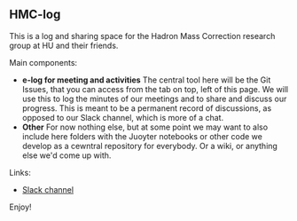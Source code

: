 ## HMC-log

This is a log and sharing space for the Hadron Mass Correction research group at HU and their friends.

Main components:
* **e-log for meeting and activities** 
The central tool here will be the Git Issues, that you can access from the tab on top, left of this page. We will use this to log the minutes of our meetings and to share and discuss our progress. This is meant to be a permanent record of discussions, as opposed to our Slack channel, which is more of a chat.
* **Other**
For now nothing else, but at some point we may want to also include here folders with the Juoyter notebooks or other code we develop as a cewntral repository for everybody. Or a wiki, or anything else we'd come up with.

Links:
* [Slack channel](https://had-mass-corr.slack.com/ssb/redirect?entry_point=homepage_nav) 

Enjoy!
